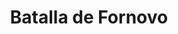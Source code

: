﻿---
title: "Batalla de Fornovo"
permalink: periodes_328.html
layout: periode
dataInici: 1495-07-06
sidebar: periodes
pares:
  - id: 327
    title: "Primera Guerra Italiana"
    dataInici: "(1494)"
    dataFi: "(1498)"

fills:
jocsPrincipals:
  - title: "Fornovo 1495"
    bggId: 123689
    dataInici: 
    dataFi: 

jocsEscenaris:
jocsEpoca:
  - title: "Arquebus"
    bggId: 198087
    escenari: "Fornovo"

  - title: "Crossbows and Cannon II"
    bggId: 7141
    escenari: "Fornovo"
    dataInici: 
    dataFi: 

jocsEpocaEscenaris:
---
